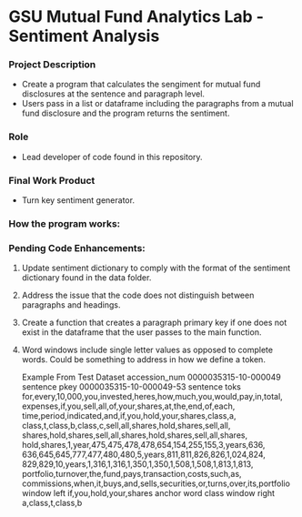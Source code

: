 # GSU Mutual Fund Analytics Lab - Sentiment Analysis

### Project Description
- Create a program that calculates the sengiment for mutual fund disclosures at the sentence and paragraph level.
- Users pass in a list or dataframe including the paragraphs from a mutual fund disclosure and the program returns the sentiment. 

### Role
- Lead developer of code found in this repository.

### Final Work Product
- Turn key sentiment generator. 

### How the program works:



### Pending Code Enhancements:
1. Update sentiment dictionary to comply with the format of the sentiment dictionary found in the data folder.
2. Address the issue that the code does not distinguish between paragraphs and headings.
3. Create a function that creates a paragraph primary key if one does not exist in the dataframe that the user passes to the main function.
4. Word windows include single letter values as opposed to complete words.  Could be something
   to address in how we define a token.

	Example From Test Dataset
	accession_num	0000035315-10-000049
	sentence pkey	0000035315-10-000049-53
	sentence toks	for,every,10,000,you,invested,heres,how,much,you,would,pay,in,total,
			expenses,if,you,sell,all,of,your,shares,at,the,end,of,each,
			time,period,indicated,and,if,you,hold,your,shares,class,a,
			class,t,class,b,class,c,sell,all,shares,hold,shares,sell,all,
			shares,hold,shares,sell,all,shares,hold,shares,sell,all,shares,
			hold,shares,1,year,475,475,478,478,654,154,255,155,3,years,636,
			636,645,645,777,477,480,480,5,years,811,811,826,826,1,024,824,
			829,829,10,years,1,316,1,316,1,350,1,350,1,508,1,508,1,813,1,813,
			portfolio,turnover,the,fund,pays,transaction,costs,such,as,
			commissions,when,it,buys,and,sells,securities,or,turns,over,its,portfolio
	window left	if,you,hold,your,shares
	anchor word	class
	window right	a,class,t,class,b

